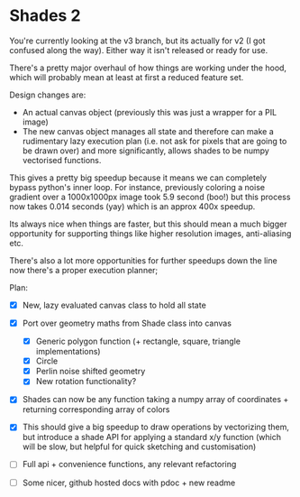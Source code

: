 # Shades 2

You're currently looking at the v3 branch, but its actually for v2 (I got confused along the way). Either way it isn't released or ready for use.

There's a pretty major overhaul of how things are working under the hood, which will probably mean at least at first a reduced feature set.

Design changes are:
- An actual canvas object (previously this was just a wrapper for a PIL image)
- The new canvas object manages all state and therefore can make a rudimentary lazy execution plan (i.e. not ask for pixels that are going to be drawn over) and more significantly, allows shades to be numpy vectorised functions.

This gives a pretty big speedup because it means we can completely bypass python's inner loop. For instance, previously coloring a noise gradient over a 1000x1000px image took 5.9 second (boo!) but this process now takes 0.014 seconds (yay) which is an approx 400x speedup.

Its always nice when things are faster, but this should mean a much bigger opportunity for supporting things like higher resolution images, anti-aliasing etc.

There's also a lot more opportunities for further speedups down the line now there's a proper execution planner;

Plan:

- [x] New, lazy evaluated canvas class to hold all state
- [x] Port over geometry maths from Shade class into canvas
    - [x] Generic polygon function (+ rectangle, square, triangle implementations)
    - [x] Circle
    - [x] Perlin noise shifted geometry
    - [x] New rotation functionality?
- [x] Shades can now be any function taking a numpy array of coordinates + returning corresponding array of colors
- [x] This should give a big speedup to draw operations by vectorizing them, but introduce a shade API for applying a standard x/y function (which will be slow, but helpful for quick sketching and customisation)
- [ ] Full api + convenience functions, any relevant refactoring
- [ ] Some nicer, github hosted docs with pdoc + new readme

